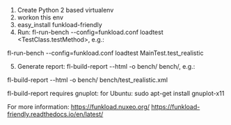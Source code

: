 1. Create Python 2 based virtualenv
2. workon this env
3. easy_install funkload-friendly
4. Run: fl-run-bench --config=funkload.conf loadtest <TestClass.testMethod>, e.g.:

fl-run-bench --config=funkload.conf loadtest MainTest.test_realistic

5. Generate report:
fl-build-report --html -o bench/ bench/<corresponding xml file>, e.g.:

fl-build-report --html -o bench/ bench/test_realistic.xml

fl-build-report requires gnuplot: 
for Ubuntu: sudo apt-get install gnuplot-x11

For more information:
https://funkload.nuxeo.org/
https://funkload-friendly.readthedocs.io/en/latest/